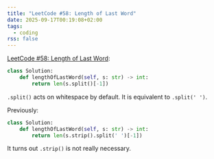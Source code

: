 ```yaml
---
title: "LeetCode #58: Length of Last Word"
date: 2025-09-17T00:19:08+02:00
tags:
  - coding
rss: false
---
```


[LeetCode #58: Length of Last Word](https://leetcode.com/problems/length-of-last-word/):

```python
class Solution:
    def lengthOfLastWord(self, s: str) -> int:
        return len(s.split()[-1])
```

`.split()` acts on whitespace by default. It is equivalent to `.split(' ')`.

Previously:

```python
class Solution:
    def lengthOfLastWord(self, s: str) -> int:
        return len(s.strip().split(' ')[-1])
```

It turns out `.strip()` is not really necessary.
